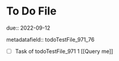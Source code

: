 # To Do File

due:: 2022-09-12

metadatafield:: todoTestFile_971_76

- [ ] Task of todoTestFile_971 1 [[Query me]]
